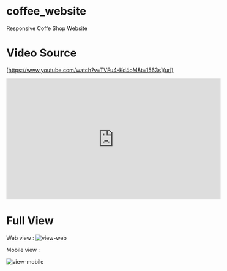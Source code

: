 # coffee_website
Responsive Coffe Shop Website 

# Video Source
[https://www.youtube.com/watch?v=TVFu4-Kd4oM&t=1563s](url)
<iframe width="560" height="315" src="https://www.youtube.com/embed/TVFu4-Kd4oM" title="YouTube video player" frameborder="0" allow="accelerometer; autoplay; clipboard-write; encrypted-media; gyroscope; picture-in-picture" allowfullscreen></iframe>

# Full View
Web view :
![view-web](https://user-images.githubusercontent.com/59794929/148513021-b29f86e5-ff7a-48fa-925e-85c90cc7cc44.png)

Mobile view :


![view-mobile](https://user-images.githubusercontent.com/59794929/148513944-7b3f57e3-824c-494e-83f9-f2105b4c5b3b.png)
